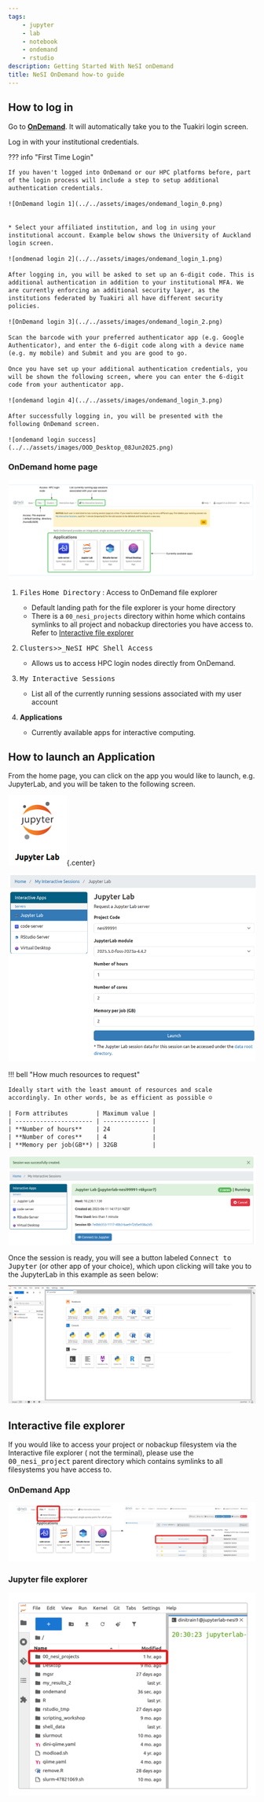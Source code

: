 ```yaml
---
tags:
    - jupyter
    - lab
    - notebook
    - ondemand
    - rstudio
description: Getting Started With NeSI onDemand
title: NeSI OnDemand how-to guide
---
```


## How to log in

Go to  [**OnDemand**](https://ondemand.nesi.org.nz/). It will automatically take you to the Tuakiri login screen.

Log in with your institutional credentials.

??? info "First Time Login"

    If you haven't logged into OnDemand or our HPC platforms before, part of the login process will include a step to setup additional authentication credentials.

    ![OnDemand login 1](../../assets/images/ondemand_login_0.png)


    * Select your affiliated institution, and log in using your institutional account. Example below shows the University of Auckland login screen.

    ![ondmenad login 2](../../assets/images/ondemand_login_1.png)

    After logging in, you will be asked to set up an 6-digit code. This is additional authentication in addition to your institutional MFA. We are currently enforcing an additional security layer, as the institutions federated by Tuakiri all have different security policies.
    
    ![OnDemand login 3](../../assets/images/ondemand_login_2.png)

    Scan the barcode with your preferred authenticator app (e.g. Google Authenticator), and enter the 6-digit code along with a device name (e.g. my mobile) and Submit and you are good to go.

    Once you have set up your additional authentication credentials, you will be shown the following screen, where you can enter the 6-digit code from your authenticator app.

    ![ondemand login 4](../../assets/images/ondemand_login_3.png)

    After successfully logging in, you will be presented with the following OnDemand screen.

    ![ondemand login success](../../assets/images/OOD_Desktop_08Jun2025.png)

### OnDemand home page

![OnDemand home](../../assets/images/OOD_desktop.png)

1. <kbd>Files</kbd> <kbd>Home Directory</kbd> : Access to OnDemand file explorer
    - Default landing path for the file explorer is your home directory
    - There is a `00_nesi_projects` directory within home which contains symlinks to all project and nobackup directories you have access to.
    Refer to [Interactive file explorer](#interactive-file-explorer)

2. <kbd>Clusters</kbd>><kbd>>_NeSI HPC Shell Access</kbd>
    - Allows us to access HPC login nodes directly from OnDemand.

3. <kbd>My Interactive Sessions</kbd>
    - List all of the currently running sessions associated with my user account

4. **Applications**
    - Currently available apps for interactive computing.

## How to launch an Application

From the home page, you can click on the app you would like to launch, e.g. JupyterLab, and you will be taken to the following screen.

![OnDemand Jupyter icon](../../assets/images/OOD_jupyterlab_icon.png){.center}

![OnDemand new form](../../assets/images/OOD_jupyter_form.png)

!!! bell "How much resources to request"

    Ideally start with the least amount of resources and scale accordingly. In other words, be as efficient as possible ☺️

    | Form attributes        | Maximum value |
    | ---------------------- | ------------- |
    | **Number of hours**    | 24            |
    | **Number of cores**    | 4             |
    | **Memory per job(GB**) | 32GB          |
    
![OnDemand new start](../../assets/images/OOD_jupyter_session_starting.png)

Once the session is ready, you will see a button labeled <kbd>Connect to Jupyter</kbd> (or other app of your choice), which upon clicking will take you to the JupyterLab in this example as seen below:

![OnDemand Apps](../../assets/images/jupyter_apps.png)

## Interactive file explorer

If you would like to access your project or nobackup filesystem via the Interactive file explorer ( not the terminal), 
please use the <kbd>00_nesi_project</kbd> parent directory which contains symlinks to all filesystems you have access to.

### OnDemand App

![Files App](../../assets/images/OOD_files_app.png)

### Jupyter file explorer

![File Explorer Jupyter](../../assets/images/OOD_jupyter_fileexplorer.png)
